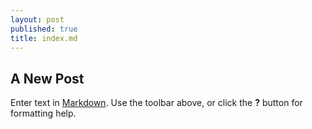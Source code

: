 ```yaml
---
layout: post
published: true
title: index.md
---
```

## A New Post

Enter text in [Markdown](http://daringfireball.net/projects/markdown/). Use the toolbar above, or click the **?** button for formatting help.
